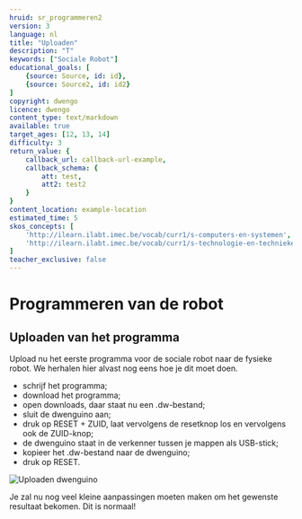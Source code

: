```yaml
---
hruid: sr_programmeren2
version: 3
language: nl
title: "Uploaden"
description: "T"
keywords: ["Sociale Robot"]
educational_goals: [
    {source: Source, id: id}, 
    {source: Source2, id: id2}
]
copyright: dwengo
licence: dwengo
content_type: text/markdown
available: true
target_ages: [12, 13, 14]
difficulty: 3
return_value: {
    callback_url: callback-url-example,
    callback_schema: {
        att: test,
        att2: test2
    }
}
content_location: example-location
estimated_time: 5
skos_concepts: [
    'http://ilearn.ilabt.imec.be/vocab/curr1/s-computers-en-systemen', 
    'http://ilearn.ilabt.imec.be/vocab/curr1/s-technologie-en-technieken'
]
teacher_exclusive: false
---
```

# Programmeren van de robot
## Uploaden van het programma
Upload nu het eerste programma voor de sociale robot naar de fysieke robot. We herhalen hier alvast nog eens hoe je dit moet doen.

* schrijf het programma;
* download het programma;
* open downloads, daar staat nu een .dw-bestand;
* sluit de dwenguino aan;
* druk op RESET + ZUID, laat vervolgens de resetknop los en vervolgens ook de ZUID-knop;
* de dwenguino staat in de verkenner tussen je mappen als USB-stick;
* kopieer het .dw-bestand naar de dwenguino;
* druk op RESET.

![](@youtube/https://www.youtube.com/embed/VpAXLlT_JP0 "Uploaden dwenguino")  

Je zal nu nog veel kleine aanpassingen moeten maken om het gewenste resultaat bekomen. Dit is normaal!